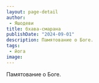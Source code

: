 ```yaml
---
layout: page-detail
author:
 - Яшодеви
title: бхава-смарана
publishDate: "2024-09-01"
description: Памятование о Боге.
tags:
 - йога
image: 
---
```


Памятование о Боге.

